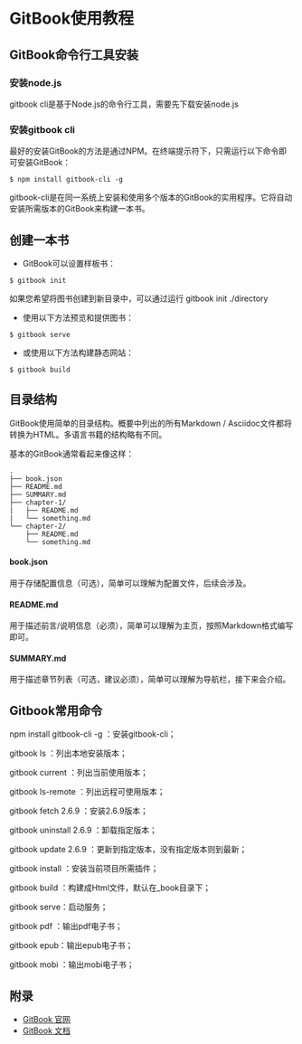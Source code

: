 # GitBook使用教程

## GitBook命令行工具安装

### 安装node.js
gitbook cli是基于Node.js的命令行工具，需要先下载安装node.js

### 安装gitbook cli
最好的安装GitBook的方法是通过NPM。在终端提示符下，只需运行以下命令即可安装GitBook：
```
$ npm install gitbook-cli -g
```
gitbook-cli是在同一系统上安装和使用多个版本的GitBook的实用程序。它将自动安装所需版本的GitBook来构建一本书。

## 创建一本书
+ GitBook可以设置样板书：
```
$ gitbook init
```
如果您希望将图书创建到新目录中，可以通过运行 gitbook init ./directory

+ 使用以下方法预览和提供图书：
```
$ gitbook serve
```

+ 或使用以下方法构建静态网站：
```
$ gitbook build
```

## 目录结构
GitBook使用简单的目录结构。概要中列出的所有Markdown / Asciidoc文件都将转换为HTML。多语言书籍的结构略有不同。

基本的GitBook通常看起来像这样：
```
.
├── book.json
├── README.md
├── SUMMARY.md
├── chapter-1/
|   ├── README.md
|   └── something.md
└── chapter-2/
    ├── README.md
    └── something.md
```
#### book.json
用于存储配置信息（可选），简单可以理解为配置文件，后续会涉及。
#### README.md
用于描述前言/说明信息（必须），简单可以理解为主页，按照Markdown格式编写即可。
#### SUMMARY.md
用于描述章节列表（可选，建议必须），简单可以理解为导航栏，接下来会介绍。

## Gitbook常用命令
npm install gitbook-cli -g ：安装gitbook-cli；

gitbook ls ：列出本地安装版本；

gitbook current ：列出当前使用版本；

gitbook ls-remote ：列出远程可使用版本；

gitbook fetch 2.6.9 ：安装2.6.9版本；

gitbook uninstall 2.6.9 ：卸载指定版本；

gitbook update 2.6.9 ：更新到指定版本，没有指定版本则到最新；

gitbook install ：安装当前项目所需插件；

gitbook build ：构建成Html文件，默认在_book目录下；

gitbook serve：启动服务；

gitbook pdf ：输出pdf电子书；

gitbook epub：输出epub电子书；

gitbook mobi ：输出mobi电子书；

## 附录
+ [GitBook 官网](https://www.gitbook.com)
+ [GitBook 文档](https://github.com/GitbookIO/gitbook)